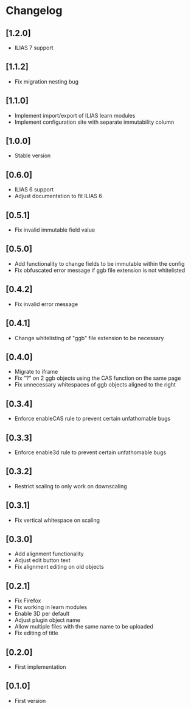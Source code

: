 # Changelog

## [1.2.0]
- ILIAS 7 support

## [1.1.2]
- Fix migration nesting bug

## [1.1.0]
- Implement import/export of ILIAS learn modules
- Implement configuration site with separate immutability column

## [1.0.0]
- Stable version

## [0.6.0]
- ILIAS 6 support
- Adjust documentation to fit ILIAS 6

## [0.5.1]
- Fix invalid immutable field value

## [0.5.0]
- Add functionality to change fields to be immutable within the config
- Fix obfuscated error message if ggb file extension is not whitelisted

## [0.4.2]
- Fix invalid error message

## [0.4.1]
- Change whitelisting of "ggb" file extension to be necessary

## [0.4.0]
- Migrate to iframe
- Fix "?" on 2 ggb objects using the CAS function on the same page
- Fix unnecessary whitespaces of ggb objects aligned to the right

## [0.3.4]
- Enforce enableCAS rule to prevent certain unfathomable bugs

## [0.3.3]
- Enforce enable3d rule to prevent certain unfathomable bugs

## [0.3.2]
- Restrict scaling to only work on downscaling

## [0.3.1]
- Fix vertical whitespace on scaling

## [0.3.0]
- Add alignment functionality
- Adjust edit button text
- Fix alignment editing on old objects

## [0.2.1]
- Fix Firefox
- Fix working in learn modules
- Enable 3D per default
- Adjust plugin object name
- Allow multiple files with the same name to be uploaded
- Fix editing of title

## [0.2.0]
- First implementation

## [0.1.0]
- First version
